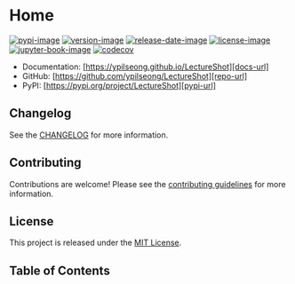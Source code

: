 # Home

[![pypi-image]][pypi-url]
[![version-image]][release-url]
[![release-date-image]][release-url]
[![license-image]][license-url]
[![jupyter-book-image]][docs-url]
[![codecov][codecov-image]][codecov-url]

<!-- Links: -->
[hyperfast python template]: https://github.com/entelecheia/hyperfast-python-template

[codecov-image]: https://codecov.io/gh/ypilseong/LectureShot/branch/main/graph/badge.svg?token=[REPLACE_ME]
[codecov-url]: https://codecov.io/gh/ypilseong/LectureShot
[pypi-image]: https://img.shields.io/pypi/v/LectureShot
[license-image]: https://img.shields.io/github/license/ypilseong/LectureShot
[license-url]: https://github.com/ypilseong/LectureShot/blob/main/LICENSE
[version-image]: https://img.shields.io/github/v/release/ypilseong/LectureShot?sort=semver
[release-date-image]: https://img.shields.io/github/release-date/ypilseong/LectureShot
[release-url]: https://github.com/ypilseong/LectureShot/releases
[jupyter-book-image]: https://jupyterbook.org/en/stable/_images/badge.svg

[repo-url]: https://github.com/ypilseong/LectureShot
[pypi-url]: https://pypi.org/project/LectureShot
[docs-url]: https://ypilseong.github.io/LectureShot
[changelog]: https://github.com/ypilseong/LectureShot/blob/main/CHANGELOG.md
[contributing guidelines]: https://github.com/ypilseong/LectureShot/blob/main/CONTRIBUTING.md
<!-- Links: -->



- Documentation: [https://ypilseong.github.io/LectureShot][docs-url]
- GitHub: [https://github.com/ypilseong/LectureShot][repo-url]
- PyPI: [https://pypi.org/project/LectureShot][pypi-url]



## Changelog

See the [CHANGELOG] for more information.

## Contributing

Contributions are welcome! Please see the [contributing guidelines] for more information.

## License

This project is released under the [MIT License][license-url].

## Table of Contents

```{tableofcontents}
```
